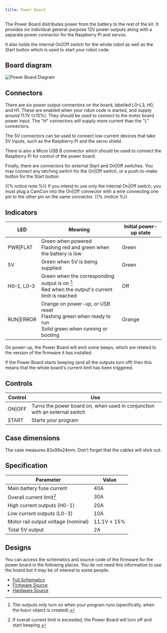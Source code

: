 ```yaml
---
title: Power Board
---
```


The Power Board distributes power from the battery to the rest of the kit. It provides
six individual general-purpose 12V power outputs along with a separate power connector
for the Raspberry Pi and servos.

It also holds the internal On|Off switch for the whole robot as well as
the Start button which is used to start your robot code.

## Board diagram
![Power Board Diagram](/img/kit/power_board_v4_diagram.png)

## Connectors
There are six power output connectors on the board, labelled L0–L3, H0, and H1. These are enabled when your robot code is started, and supply around 11.1V (±15%). They should be used to connect to the motor board power input. The "H" connectors will supply more current than the "L" connectors.

The 5V connectors can be used to connect low-current devices that take 5V inputs, such as the Raspberry Pi and the servo shield.

There is also a Micro USB B connector which should be used to connect the Raspberry Pi for control of the power board.

Finally, there are connectors for external Start and On|Off switches. You may connect any latching switch for the On|Off switch, or a push-to-make button for the Start button.

{{% notice note %}}
If you intend to use only the internal On|Off switch, you must plug a CamCon into the On|Off connector with a wire connecting one pin to the other pin on the same connector.
{{% /notice %}}

## Indicators
|   LED           | Meaning                         | Initial power-up state
|-----------------|---------------------------------|----------------------
| PWR\|FLAT       | Green when powered<br />Flashing red and green when the battery is low | Green
| 5V              | Green when 5V is being supplied | Green
| H0–1, L0–3      | Green when the corresponding output is on [^1]<br />Red when the output's current limit is reached | Off
| RUN\|ERROR      | Orange on power-up, or USB reset <br />Flashing green when ready to run<br /> Solid green when running or booting | Orange

[^1]: The outputs only turn on when your program runs (specifically, when the `Robot` object is created).

On power-up, the Power Board will emit some beeps, which are related to the version of the firmware it has installed.

If the Power Board starts beeping (and all the outputs turn off) then this means that the whole board's current limit has been triggered.

## Controls
| Control        | Use
|----------------|----------------------------
| ON\|OFF        | Turns the power board on, when used in conjunction with an external switch
| START          | Starts your program

## Case dimensions
The case measures 83x99x24mm. Don’t forget that the cables will stick out.

## Specification
|  Parameter                           |   Value   |
|--------------------------------------|-----------|
| Main battery fuse current            | 40A       |
| Overall current limit[^2]            | 30A       |
| High current outputs (H0-1)          | 20A       |
| Low current outputs (L0-3)           | 10A       |
| Motor rail output voltage (nominal)  | 11.1V ± 15% |
| Total 5V output | 2A        |

[^2]: If overall current limit is exceeded, the Power Board will turn off and start beeping.

## Designs
You can access the schematics and source code of the firmware for the power board in the following places. You do not need this information to use the board but it may be of interest to some people.

- [Full Schematics](/docs/power-schematic.pdf)
- [Firmware Source](https://github.com/sourcebots/power-v4-fw)
- [Hardware Source](https://github.com/sourcebots/power-v4-hw)
